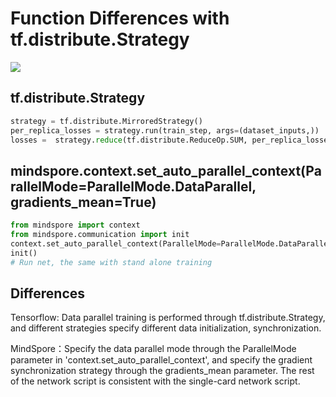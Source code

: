 # Function Differences with tf.distribute.Strategy

<a href="https://gitee.com/mindspore/docs/blob/master/docs/mindspore/migration_guide/source_en/api_mapping/tensorflow_diff/DistributedTrain.md" target="_blank"><img src="https://gitee.com/mindspore/docs/raw/master/resource/_static/logo_source_en.png"></a>

## tf.distribute.Strategy

```python
strategy = tf.distribute.MirroredStrategy()
per_replica_losses = strategy.run(train_step, args=(dataset_inputs,))
losses =  strategy.reduce(tf.distribute.ReduceOp.SUM, per_replica_losses, axis=None)
```

## mindspore.context.set_auto_parallel_context(ParallelMode=ParallelMode.DataParallel, gradients_mean=True)

```python
from mindspore import context
from mindspore.communication import init
context.set_auto_parallel_context(ParallelMode=ParallelMode.DataParallel, gradients_mean=True)
init()
# Run net, the same with stand alone training
```

## Differences

Tensorflow: Data parallel training is performed through tf.distribute.Strategy, and different strategies specify different data initialization, synchronization.

MindSpore：Specify the data parallel mode through the ParallelMode parameter in 'context.set_auto_parallel_context', and specify the gradient synchronization strategy through the gradients_mean parameter.
The rest of the network script is consistent with the single-card network script.
